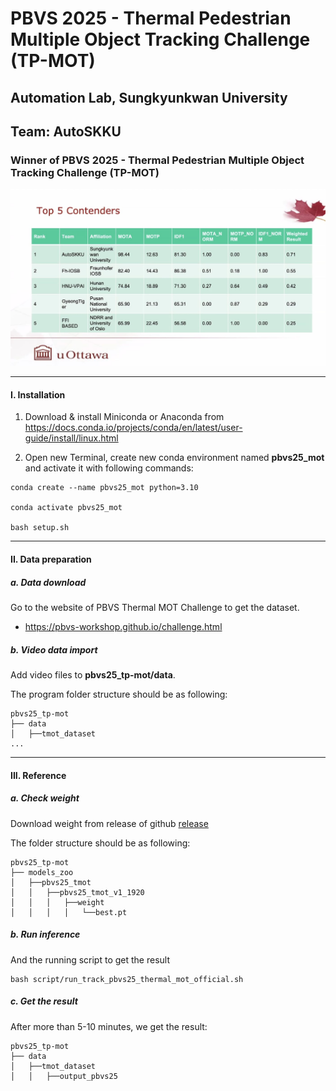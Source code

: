 # PBVS 2025 - Thermal Pedestrian Multiple Object Tracking Challenge (TP-MOT)

## Automation Lab, Sungkyunkwan University

## Team: AutoSKKU

### Winner of PBVS 2025 - Thermal Pedestrian Multiple Object Tracking Challenge (TP-MOT)

![pbvs_2025_tmot.jpg](assets/pbvs_2025_tmot.jpg)

---

#### I. Installation

1. Download & install Miniconda or Anaconda from https://docs.conda.io/projects/conda/en/latest/user-guide/install/linux.html


2. Open new Terminal, create new conda environment named **pbvs25_mot** and activate it with following commands:

```shell
conda create --name pbvs25_mot python=3.10

conda activate pbvs25_mot

bash setup.sh
```

---


#### II. Data preparation

##### a. Data download

Go to the website of PBVS Thermal MOT Challenge to get the dataset.

- https://pbvs-workshop.github.io/challenge.html

##### b. Video data import

Add video files to **pbvs25_tp-mot/data**.

The program folder structure should be as following:

```
pbvs25_tp-mot
├── data
│   ├──tmot_dataset
...
```

---

#### III. Reference

##### a. Check weight

Download weight from release of github [release](https://github.com/DuongTran1708/pbvs25_tp-mot/releases/tag/v0.1)

The folder structure should be as following:
```
pbvs25_tp-mot
├── models_zoo
│   ├──pbvs25_tmot
│   │   ├──pbvs25_tmot_v1_1920
│   │   │   ├──weight
│   │   │   │   └──best.pt
```

##### b. Run inference

And the running script to get the result

```shell
bash script/run_track_pbvs25_thermal_mot_official.sh 
```

##### c. Get the result
After more than 5-10 minutes, we get the result:
```
pbvs25_tp-mot
├── data
│   ├──tmot_dataset
│   │   ├──output_pbvs25
```

